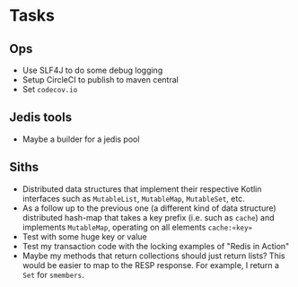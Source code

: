 # Tasks
## Ops
* Use SLF4J to do some debug logging
* Setup CircleCI to publish to maven central 
* Set `codecov.io`

## Jedis tools
* Maybe a builder for a jedis pool

## Siths
* Distributed data structures that implement their respective Kotlin interfaces such as `MutableList`, `MutableMap`, `MutableSet`, etc.
* As a follow up to the previous one (a different kind of data structure) distributed hash-map that takes a key prefix (i.e. such as `cache`) and implements `MutableMap`, operating on all elements `cache:«key»`
* Test with some huge key or value
* Test my transaction code with the locking examples of "Redis in Action"
* Maybe my methods that return collections should just return lists? This would be easier to map to the RESP response. For example, I return a `Set` for `smembers`.

